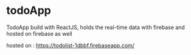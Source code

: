 # todoApp
TodoApp build with ReactJS, holds the real-time data with firebase and hosted on firebase as well 

hosted on : https://todolist-1dbbf.firebaseapp.com/
